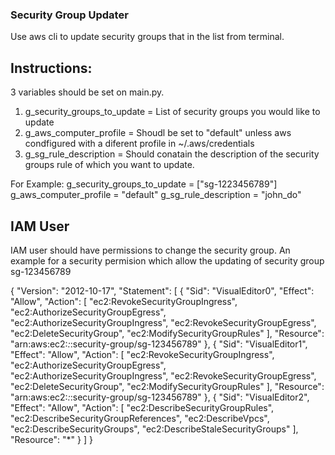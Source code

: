 ### Security Group Updater

Use aws cli to update security groups that in the list from terminal. 

## Instructions: 
3 variables should be set on main.py. 
1. g_security_groups_to_update = List of security groups you would like to update
2. g_aws_computer_profile = Shoudl be set to "default" unless aws condfigured with a diferent profile in ~/.aws/credentials
3. g_sg_rule_description = Should conatain the description of the security groups rule of which you want to update.

For Example: 
g_security_groups_to_update = ["sg-1223456789"]
g_aws_computer_profile = "default"
g_sg_rule_description = "john_do"

## IAM User
IAM user should have permissions to change the security group. 
An example for a security permision which allow the updating of security group sg-123456789

{
    "Version": "2012-10-17",
    "Statement": [
        {
            "Sid": "VisualEditor0",
            "Effect": "Allow",
            "Action": [
                "ec2:RevokeSecurityGroupIngress",
                "ec2:AuthorizeSecurityGroupEgress",
                "ec2:AuthorizeSecurityGroupIngress",
                "ec2:RevokeSecurityGroupEgress",
                "ec2:DeleteSecurityGroup",
                "ec2:ModifySecurityGroupRules"
            ],
            "Resource": "arn:aws:ec2:*:*:security-group/sg-123456789"
        },
        {
            "Sid": "VisualEditor1",
            "Effect": "Allow",
            "Action": [
                "ec2:RevokeSecurityGroupIngress",
                "ec2:AuthorizeSecurityGroupEgress",
                "ec2:AuthorizeSecurityGroupIngress",
                "ec2:RevokeSecurityGroupEgress",
                "ec2:DeleteSecurityGroup",
                "ec2:ModifySecurityGroupRules"
            ],
            "Resource": "arn:aws:ec2:*:*:security-group/sg-123456789"
        },
        {
            "Sid": "VisualEditor2",
            "Effect": "Allow",
            "Action": [
                "ec2:DescribeSecurityGroupRules",
                "ec2:DescribeSecurityGroupReferences",
                "ec2:DescribeVpcs",
                "ec2:DescribeSecurityGroups",
                "ec2:DescribeStaleSecurityGroups"
            ],
            "Resource": "*"
        }
    ]
}
